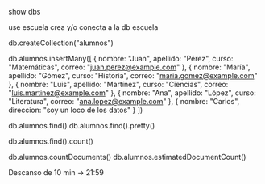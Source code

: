 show dbs

use escuela   crea y/o conecta a la db escuela

db.createCollection("alumnos")

db.alumnos.insertMany([
  { nombre: "Juan", apellido: "Pérez", curso: "Matemáticas", correo: "juan.perez@example.com" },
  { nombre: "María", apellido: "Gómez", curso: "Historia", correo: "maria.gomez@example.com" },
  { nombre: "Luis", apellido: "Martínez", curso: "Ciencias", correo: "luis.martinez@example.com" },
  { nombre: "Ana", apellido: "López", curso: "Literatura", correo: "ana.lopez@example.com" },
  { nombre: "Carlos", direccion: "soy un loco de los datos" }
])


db.alumnos.find()
db.alumnos.find().pretty()


db.alumnos.find().count()

db.alumnos.countDocuments()
db.alumnos.estimatedDocumentCount() 



Descanso de 10 min -> 21:59